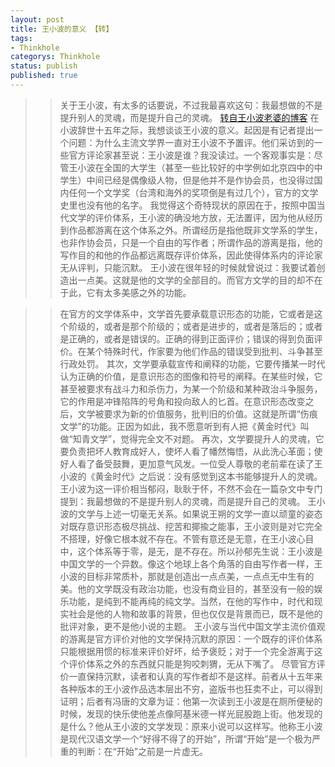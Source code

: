 ```yaml
---
layout: post
title: 王小波的意义 【转】
tags:
- Thinkhole
categorys: Thinkhole
status: publish
published: true
---
```

>>关于王小波，有太多的话要说，不过我最喜欢这句：我最想做的不是提升别人的灵魂，而是提升自己的灵魂。 [转自王小波老婆的博客](http://blog.sina.com.cn/s/blog_473d53360102ec9w.html "Title") 
>>在小波辞世十五年之际，我想谈谈王小波的意义。起因是有记者提出一个问题：为什么主流文学界一直对王小波不予置评。他们采访到的一些官方评论家甚至说：王小波是谁？我没读过。一个客观事实是：尽管王小波在全国的大学生（甚至一些比较好的中学例如北京四中的中学生）中间已经是偶像级人物，但是他并不是作协会员，也没得过国内任何一个文学奖（台湾和海外的奖项倒是有过几个），官方的文学史里也没有他的名字。
我觉得这个奇特现状的原因在于，按照中国当代文学的评价体系，王小波的确没地方放，无法置评，因为他从经历到作品都游离在这个体系之外。所谓经历是指他既非文学系的学生，也非作协会员，只是一个自由的写作者；所谓作品的游离是指，他的写作目的和他的作品都远离既存评价体系，因此使得体系内的评论家无从评判，只能沉默。
王小波在很年轻的时候就曾说过：我要试着创造出一点美。这就是他的文学的全部目的。而官方文学的目的却不在于此，它有太多美感之外的功能。

<!--more-->
>>在官方的文学体系中，文学首先要承载意识形态的功能，它或者是这个阶级的，或者是那个阶级的；或者是进步的，或者是落后的；或者是正确的，或者是错误的。正确的得到正面评价；错误的得到负面评价。在某个特殊时代，作家要为他们作品的错误受到批判、斗争甚至行政处罚。
其次，文学要承载宣传和阐释的功能，它要传播某一时代认为正确的价值，是意识形态的图像和符号的阐释。在某些时候，它甚至被要求有战斗力和杀伤力，为某一个阶级和某种政治斗争服务，它的作用是冲锋陷阵的号角和投向敌人的匕首。在意识形态改变之后，文学被要求为新的价值服务，批判旧的价值。这就是所谓“伤痕文学”的功能。正因为如此，我不愿意听到有人把《黄金时代》叫做“知青文学”，觉得完全文不对题。
再次，文学要提升人的灵魂，它要负责把坏人教育成好人，使坏人看了幡然悔悟，从此洗心革面；使好人看了备受鼓舞，更加意气风发。一位受人尊敬的老前辈在读了王小波的《黄金时代》之后说：没有感觉到这本书能够提升人的灵魂。王小波为这一评价相当郁闷，耿耿于怀，不然不会在一篇杂文中专门提到：我最想做的不是提升别人的灵魂，而是提升自己的灵魂。
王小波的文学与上述一切毫无关系。如果说王朔的文学一直以顽童的姿态对既存意识形态极尽挑战、挖苦和揶揄之能事，王小波则是对它完全不搭理，好像它根本就不存在。不管有意还是无意，在王小波心目中，这个体系等于零，是无，是不存在。所以孙郁先生说：王小波是中国文学的一个异数。像这个地球上各个角落的自由写作者一样，王小波的目标非常质朴，那就是创造出一点点美，一点点无中生有的美。他的文学既没有政治功能，也没有商业目的，甚至没有一般的娱乐功能，是纯到不能再纯的纯文学。当然，在他的写作中，时代和现实社会是他的人物和故事的背景，但也仅仅是背景而已，既不是他的批评对象，更不是他小说的主题。
王小波与当代中国文学主流价值观的游离是官方评价对他的文学保持沉默的原因：一个既存的评价体系只能根据用惯的标准来评价好坏，给予褒贬；对于一个完全游离于这个评价体系之外的东西就只能是狗咬刺猬，无从下嘴了。
尽管官方评价一直保持沉默，读者和认真的写作者却不是这样。前者从十五年来各种版本的王小波作品选本层出不穷，盗版书也狂卖不止，可以得到证明；后者有冯唐的文章为证：他第一次读到王小波是在厕所便秘的时候，发现的快乐使他差点像阿基米德一样光屁股跑上街。他发现的是什么？他从王小波的文学发现：原来小说可以这样写。他称王小波是现代汉语文学一个“好得不得了的开始”，所谓“开始”是一个极为严重的判断：在“开始”之前是一片虚无。
